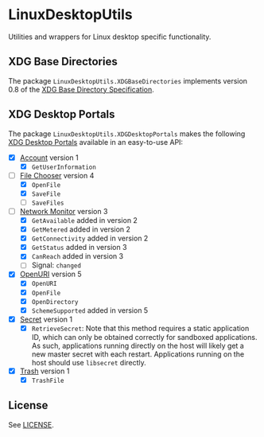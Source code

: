 # LinuxDesktopUtils

Utilities and wrappers for Linux desktop specific functionality.

## XDG Base Directories

The package `LinuxDesktopUtils.XDGBaseDirectories` implements version 0.8 of the [XDG Base Directory Specification](https://specifications.freedesktop.org/basedir-spec/basedir-spec-latest.html).

## XDG Desktop Portals

The package `LinuxDesktopUtils.XDGDesktopPortals` makes the following [XDG Desktop Portals](https://flatpak.github.io/xdg-desktop-portal/docs/api-reference.html) available in an easy-to-use API:

- [x] [Account](https://flatpak.github.io/xdg-desktop-portal/docs/doc-org.freedesktop.portal.Account.html) version 1
  - [x] `GetUserInformation`
- [ ] [File Chooser](https://flatpak.github.io/xdg-desktop-portal/docs/doc-org.freedesktop.portal.FileChooser.html) version 4
  - [x] `OpenFile`
  - [x] `SaveFile`
  - [ ] `SaveFiles`
- [ ] [Network Monitor](https://flatpak.github.io/xdg-desktop-portal/docs/doc-org.freedesktop.portal.NetworkMonitor.html) version 3
  - [x] `GetAvailable` added in version 2
  - [x] `GetMetered` added in version 2
  - [x] `GetConnectivity` added in version 2
  - [x] `GetStatus` added in version 3
  - [x] `CanReach` added in version 3
  - [ ] Signal: `changed`
- [x] [OpenURI](https://flatpak.github.io/xdg-desktop-portal/docs/doc-org.freedesktop.portal.OpenURI.html) version 5
  - [x] `OpenURI`
  - [x] `OpenFile`
  - [x] `OpenDirectory`
  - [x] `SchemeSupported` added in version 5
- [x] [Secret](https://flatpak.github.io/xdg-desktop-portal/docs/doc-org.freedesktop.portal.Secret.html) version 1
  - [x] `RetrieveSecret`: Note that this method requires a static application ID, which can only be obtained correctly for sandboxed applications. As such, applications running directly on the host will likely get a new master secret with each restart. Applications running on the host should use `libsecret` directly.
- [x] [Trash](https://flatpak.github.io/xdg-desktop-portal/docs/doc-org.freedesktop.portal.Trash.html) version 1
  - [x] `TrashFile`

## License

See [LICENSE](./LICENSE).

